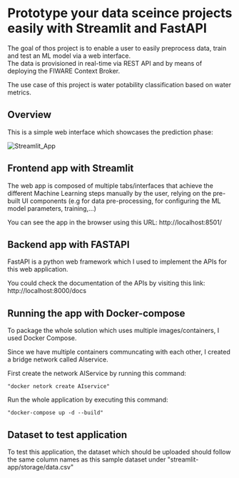 # Prototype your data sceince projects easily with Streamlit and FastAPI


The goal of thos project is to enable a user to easily preprocess data, train and test an ML model via a web interface.  
The data is provisioned in real-time via REST API and by means of deploying the FIWARE Context Broker.

The use case of this project is water potability classification based on water metrics. 

## Overview 
This is a simple web interface which showcases the prediction phase: 

![Streamlit_App](https://miro.medium.com/max/1400/1*2lBlL4ltEz-lxRAnpP_neg.png)

## Frontend app with Streamlit
The web app is composed of multiple tabs/interfaces that achieve the different Machine Learning steps manually by the user, relying on the pre-built UI components (e.g for data pre-processing, for configuring the ML model parameters, training,...) 

You can see the app in the browser using this URL: 
http://localhost:8501/

## Backend app with FASTAPI 
FastAPI is a python web framework which I used to implement the APIs for this web application.  

You could check the documentation of the APIs by visiting this link: 
http://localhost:8000/docs


## Running the app with Docker-compose 

To package the whole solution which uses multiple images/containers, I used Docker Compose. 

Since we have multiple containers communcating with each other, I created a bridge network called AIservice. 

First create the network AIService by running this command:

    "docker netork create AIservice"


Run the whole application by executing this command:

    "docker-compose up -d --build"

## Dataset to test application 

To test this application, the dataset which should be uploaded should follow the same column names as this sample dataset under "streamlit-app/storage/data.csv"


